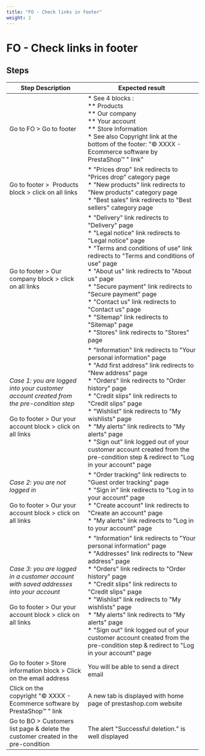 ```yaml
---
title: "FO - Check links in footer"
weight: 2
---
```


# FO - Check links in footer
## Steps
| Step Description | Expected result |
| ----- | ----- |
| Go to FO > Go to footer | * See 4 blocks :<br> ** Products<br> ** Our company<br> ** Your account<br> ** Store Information<br> * See also Copyright link at the bottom of the footer: "© XXXX - Ecommerce software by PrestaShop™ " link" |
| Go to footer >  Products block > click on all links | * "Prices drop" link redirects to "Prices drop" category page<br> * "New products" link redirects to "New products" category page<br> * "Best sales" link redirects to "Best sellers" category page |
| Go to footer > Our company block > click on all links | * "Delivery" link redirects to "Delivery" page<br> * "Legal notice" link redirects to "Legal notice" page<br> * "Terms and conditions of use" link redirects to "Terms and conditions of use" page<br> * "About us" link redirects to "About us" page<br> * "Secure payment" link redirects to "Secure payment" page<br> * "Contact us" link redirects to "Contact us" page<br> * "Sitemap" link redirects to "Sitemap" page<br> * "Stores" link redirects to "Stores" page |
| *Case 1: you are logged into your customer account created from the pre-condition step*<br><br>Go to footer > Our your account block > click on all links | * "Information" link redirects to "Your personal information" page<br> * "Add first address" link redirects to "New address" page<br> * "Orders" link redirects to "Order history" page<br> * "Credit slips" link redirects to "Credit slips" page<br> * "Wishlist" link redirects to "My wishlists" page<br> * "My alerts" link redirects to "My alerts" page<br> * "Sign out" link logged out of your customer account created from the pre-condition step & redirect to "Log in your account" page |
| *Case 2: you are not logged in*<br><br>Go to footer > Our your account block > click on all links | * "Order tracking" link redirects to "Guest order tracking" page<br> * "Sign in" link redirects to "Log in to your account" page<br> * "Create account" link redirects to "Create an account" page<br> * "My alerts" link redirects to "Log in to your account" page |
| *Case 3: you are logged in a customer account with saved addresses into your account*<br><br>Go to footer > Our your account block > click on all links | * "Information" link redirects to "Your personal information" page<br> * "Addresses" link redirects to "New address" page<br> * "Orders" link redirects to "Order history" page<br> * "Credit slips" link redirects to "Credit slips" page<br> * "Wishlist" link redirects to "My wishlists" page<br> * "My alerts" link redirects to "My alerts" page<br> * "Sign out" link logged out of your customer account created from the pre-condition step & redirect to "Log in your account" page |
| Go to footer > Store information block > Click on the email address | You will be able to send a direct email |
| Click on the copyright "© XXXX - Ecommerce software by PrestaShop™ " link | A new tab is displayed with home page of prestashop.com website |
| Go to BO > Customers list page & delete the customer created in the pre-condition | The alert "Successful deletion." is well displayed |

